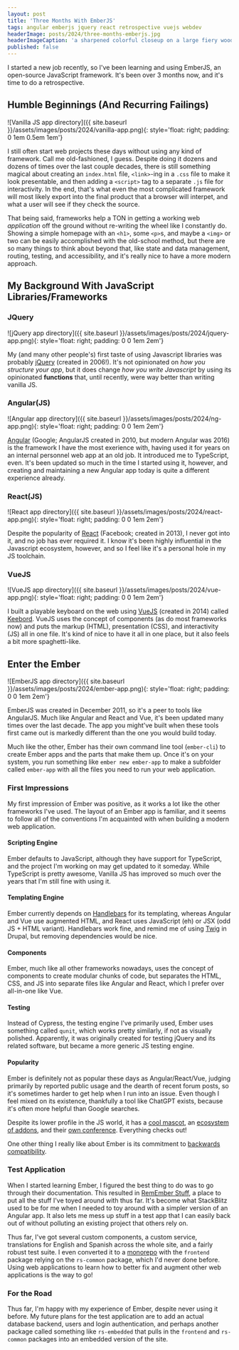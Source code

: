 ```yaml
---
layout: post
title: 'Three Months With EmberJS'
tags: angular emberjs jquery react retrospective vuejs webdev
headerImage: posts/2024/three-months-emberjs.jpg
headerImageCaption: 'a sharpened colorful closeup on a large fiery wood ember that is sitting on a blurrier less contrasty dirt ground, cartoony - NightCafe (model: Dreamshaper XL Lightning, preset: Hyperreal)'
published: false
---
```


I started a new job recently, so I've been learning and using EmberJS, an open-source JavaScript framework. It's been over 3 months now, and it's time to do a retrospective.

<!--more-->

## Humble Beginnings (And Recurring Failings)

![Vanilla JS app directory]({{ site.baseurl }}/assets/images/posts/2024/vanilla-app.png){: style='float: right; padding: 0 1em 0.5em 1em'}

I still often start web projects these days without using any kind of framework. Call me old-fashioned, I guess. Despite doing it dozens and dozens of times over the last couple decades, there is still something magical about creating an `index.html` file, `<link>`-ing in a `.css` file to make it look presentable, and then adding a `<script>` tag to a separate `.js` file for interactivity. In the end, that's what even the most complicated framework will most likely export into the final product that a browser will interpet, and what a user will see if they check the source.

That being said, frameworks help a TON in getting a working web _application_ off the ground without re-writing the wheel like I constantly do. Showing a simple homepage with an `<h1>`, some `<p>`s, and maybe a `<img>` or two can be easily accomplished with the old-school method, but there are so many things to think about beyond that, like state and data management, routing, testing, and accessibility, and it's really nice to have a more modern approach.

## My Background With JavaScript Libraries/Frameworks

### JQuery

![jQuery app directory]({{ site.baseurl }}/assets/images/posts/2024/jquery-app.png){: style='float: right; padding: 0 0 1em 2em'}

My (and many other people's) first taste of using Javascript libraries was probably [jQuery](https://jquery.com) (created in 2006!). It's not opinionated on _how you structure your app_, but it does change _how you write Javascript_ by using its opinionated **functions** that, until recently, were way better than writing vanilla JS.

### Angular(JS)

![Angular app directory]({{ site.baseurl }}/assets/images/posts/2024/ng-app.png){: style='float: right; padding: 0 0 1em 2em'}

[Angular](https://angular.dev) (Google; AngularJS created in 2010, but modern Angular was 2016) is the framework I have the most exerience with, having used it for years on an internal personnel web app at an old job. It introduced me to TypeScript, even. It's been updated so much in the time I started using it, however, and creating and maintaining a new Angular app today is quite a different experience already.

### React(JS)

![React app directory]({{ site.baseurl }}/assets/images/posts/2024/react-app.png){: style='float: right; padding: 0 0 1em 2em'}

Despite the popularity of [React](https://react.dev) (Facebook; created in 2013), I never got into it, and no job has ever required it. I know it's been highly influential in the Javascript ecosystem, however, and so I feel like it's a personal hole in my JS toolchain.

### VueJS

![VueJS app directory]({{ site.baseurl }}/assets/images/posts/2024/vue-app.png){: style='float: right; padding: 0 0 1em 2em'}

I built a playable keyboard on the web using [VueJS](https://vuejs.org) (created in 2014) called [Keebord](https://keebord.neb.host). VueJS uses the concept of components (as do most frameworks now) and puts the markup (HTML), presentation (CSS), and interactivity (JS) all in one file. It's kind of nice to have it all in one place, but it also feels a bit more spaghetti-like.

## Enter the Ember

![EmberJS app directory]({{ site.baseurl }}/assets/images/posts/2024/ember-app.png){: style='float: right; padding: 0 0 1em 2em'}

EmberJS was created in December 2011, so it's a peer to tools like AngularJS. Much like Angular and React and Vue, it's been updated many times over the last decade. The app you might've built when these tools first came out is markedly different than the one you would build today.

Much like the other, Ember has their own command line tool (`ember-cli`) to create Ember apps and the parts that make them up. Once it's on your system, you run something like `ember new ember-app` to make a subfolder called `ember-app` with all the files you need to run your web application.

### First Impressions

My first impression of Ember was positive, as it works a lot like the other frameworks I've used. The layout of an Ember app is familiar, and it seems to follow all of the conventions I'm acquainted with when building a modern web application.

#### Scripting Engine

Ember defaults to JavaScript, although they have support for TypeScript, and the project I'm working on may get updated to it someday. While TypeScript is pretty awesome, Vanilla JS has improved so much over the years that I'm still fine with using it.

#### Templating Engine

Ember currently depends on [Handlebars](https://handlebarsjs.com) for its templating, whereas Angular and Vue use augmented HTML, and React uses JavaScript (eh) or JSX (odd JS + HTML variant). Handlebars work fine, and remind me of using [Twig](https://twig.symfony.com/doc/3.x/) in Drupal, but removing dependencies would be nice.

#### Components

Ember, much like all other frameworks nowadays, uses the concept of components to create modular chunks of code, but separates the HTML, CSS, and JS into separate files like Angular and React, which I prefer over all-in-one like Vue.

#### Testing

Instead of Cypress, the testing engine I've primarily used, Ember uses something called  `qunit`, which works pretty similarly, if not as visually polished. Apparently, it was originally created for testing jQuery and its related software, but became a more generic JS testing engine.

#### Popularity

Ember is definitely not as popular these days as Angular/React/Vue, judging primarily by reported public usage and the dearth of recent forum posts, so it's sometimes harder to get help when I run into an issue. Even though I feel mixed on its existence, thankfully a tool like ChatGPT exists, because it's often more helpful than Google searches.

Despite its lower profile in the JS world, it has a [cool mascot](https://github.com/ember-learn/ember-website/blob/main/public/images/brand/Ember%20Logos/Ember%20Tomster%20Lockup/ember-tomster-lockup-4c.png), an [ecosystem of addons](https://emberobserver.com), and their [own conference](https://www.emberconf.com). Everything checks out!

One other thing I really like about Ember is its commitment to [backwards compatibility](https://emberjs.com/releases/).

### Test Application

When I started learning Ember, I figured the best thing to do was to go through their documentation. This resulted in [RemEmber Stuff](https://mc-emberjs-remember-stuff.netlify.com), a place to put all the stuff I've toyed around with thus far. It's become what StackBlitz used to be for me when I needed to toy around with a simpler version of an Angular app. It also lets me mess up stuff in a test app that I can easily back out of without polluting an existing project that others rely on.

Thus far, I've got several custom components, a custom service, translations for English and Spanish across the whole site, and a fairly robust test suite. I even converted it to a [monorepo](https://en.wikipedia.org/wiki/Monorepo) with the `frontend` package relying on the `rs-common` package, which I'd never done before. Using web applications to learn how to better fix and augment other web applications is the way to go!

### For the Road

Thus far, I'm happy with my experience of Ember, despite never using it before. My future plans for the test application are to add an actual database backend, users and login authentication, and perhaps another package called something like `rs-embedded` that pulls in the `frontend` and `rs-common` packages into an embedded version of the site.
